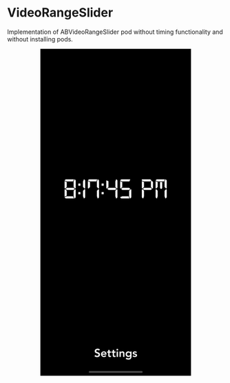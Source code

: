 # VideoRangeSlider

Implementation of ABVideoRangeSlider pod without timing functionality and without installing pods.

<p align="center">
  <img src="https://github.com/karimov8899/digitalClock/blob/master/Simulator%20Screen%20Shot%20-%20iPhone%2011%20Pro%20Max%20-%202020-06-18%20at%2020.17.46.png" width="350" title="hover text"> 
</p>
